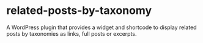 related-posts-by-taxonomy
=========================

A WordPress plugin that provides a widget and shortcode to display related posts by taxonomies as links, full posts or excerpts. 
